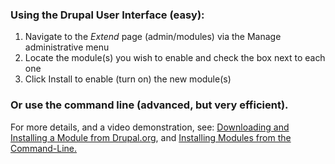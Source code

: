 ### **Using the Drupal User Interface (easy):**

1. Navigate to the _Extend_ page (admin/modules) via the Manage administrative menu
2. Locate the module(s) you wish to enable and check the box next to each one
3. Click Install to enable (turn on) the new module(s)

### **Or use the command line (advanced, but very efficient).**

For more details, and a video demonstration, see: [Downloading and Installing a Module from Drupal.org](https://www.drupal.org/docs/user%5Fguide/en/extend-module-install.html "11.3. Downloading and Installing a Module from Drupal.org | Drupal 8 User Guide guide on Drupal.org"), and [Installing Modules from the Command-Line.](https://www.drupal.org/docs/8/extending-drupal-8/installing-modules-from-the-command-line "Installing Modules from the Command Line | Drupal 8 guide on Drupal.org")